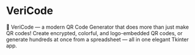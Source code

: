 # VeriCode
🔐 VeriCode — a modern QR Code Generator that does more than just make QR codes! Create encrypted, colorful, and logo-embedded QR codes, or generate hundreds at once from a spreadsheet — all in one elegant Tkinter app.
